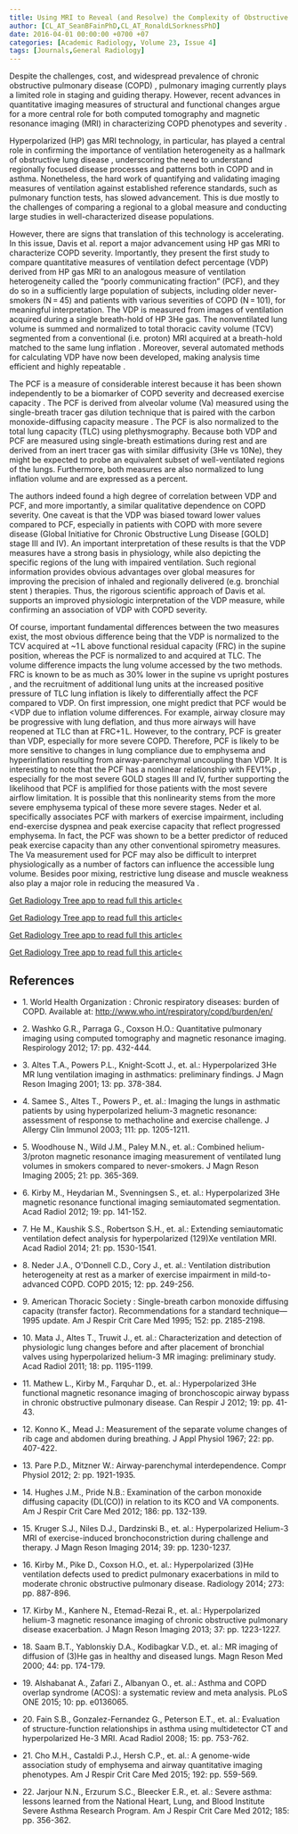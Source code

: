 ```yaml
---
title: Using MRI to Reveal (and Resolve) the Complexity of Obstructive Lung Disease
author: [CL_AT_SeanBFainPhD,CL_AT_RonaldLSorknessPhD]
date: 2016-04-01 00:00:00 +0700 +07
categories: [Academic Radiology, Volume 23, Issue 4]
tags: [Journals,General Radiology]
---
```

Despite the challenges, cost, and widespread prevalence of chronic obstructive pulmonary disease (COPD) , pulmonary imaging currently plays a limited role in staging and guiding therapy. However, recent advances in quantitative imaging measures of structural and functional changes argue for a more central role for both computed tomography and magnetic resonance imaging (MRI) in characterizing COPD phenotypes and severity .

Hyperpolarized (HP) gas MRI technology, in particular, has played a central role in confirming the importance of ventilation heterogeneity as a hallmark of obstructive lung disease , underscoring the need to understand regionally focused disease processes and patterns both in COPD and in asthma. Nonetheless, the hard work of quantifying and validating imaging measures of ventilation against established reference standards, such as pulmonary function tests, has slowed advancement. This is due mostly to the challenges of comparing a regional to a global measure and conducting large studies in well-characterized disease populations.

However, there are signs that translation of this technology is accelerating. In this issue, Davis et al. report a major advancement using HP gas MRI to characterize COPD severity. Importantly, they present the first study to compare quantitative measures of ventilation defect percentage (VDP) derived from HP gas MRI to an analogous measure of ventilation heterogeneity called the “poorly communicating fraction” (PCF), and they do so in a sufficiently large population of subjects, including older never-smokers (N = 45) and patients with various severities of COPD (N = 101), for meaningful interpretation. The VDP is measured from images of ventilation acquired during a single breath-hold of HP 3He gas. The nonventilated lung volume is summed and normalized to total thoracic cavity volume (TCV) segmented from a conventional (i.e. proton) MRI acquired at a breath-hold matched to the same lung inflation . Moreover, several automated methods for calculating VDP have now been developed, making analysis time efficient and highly repeatable .

The PCF is a measure of considerable interest because it has been shown independently to be a biomarker of COPD severity and decreased exercise capacity . The PCF is derived from alveolar volume (Va) measured using the single-breath tracer gas dilution technique that is paired with the carbon monoxide-diffusing capacity measure . The PCF is also normalized to the total lung capacity (TLC) using plethysmography. Because both VDP and PCF are measured using single-breath estimations during rest and are derived from an inert tracer gas with similar diffusivity (3He vs 10Ne), they might be expected to probe an equivalent subset of well-ventilated regions of the lungs. Furthermore, both measures are also normalized to lung inflation volume and are expressed as a percent.

The authors indeed found a high degree of correlation between VDP and PCF, and more importantly, a similar qualitative dependence on COPD severity. One caveat is that the VDP was biased toward lower values compared to PCF, especially in patients with COPD with more severe disease (Global Initiative for Chronic Obstructive Lung Disease \[GOLD\] stage III and IV). An important interpretation of these results is that the VDP measures have a strong basis in physiology, while also depicting the specific regions of the lung with impaired ventilation. Such regional information provides obvious advantages over global measures for improving the precision of inhaled and regionally delivered (e.g. bronchial stent ) therapies. Thus, the rigorous scientific approach of Davis et al. supports an improved physiologic interpretation of the VDP measure, while confirming an association of VDP with COPD severity.

Of course, important fundamental differences between the two measures exist, the most obvious difference being that the VDP is normalized to the TCV acquired at ~1 L above functional residual capacity (FRC) in the supine position, whereas the PCF is normalized to and acquired at TLC. The volume difference impacts the lung volume accessed by the two methods. FRC is known to be as much as 30% lower in the supine vs upright postures , and the recruitment of additional lung units at the increased positive pressure of TLC lung inflation is likely to differentially affect the PCF compared to VDP. On first impression, one might predict that PCF would be <VDP due to inflation volume differences. For example, airway closure may be progressive with lung deflation, and thus more airways will have reopened at TLC than at FRC+1 L. However, to the contrary, PCF is greater than VDP, especially for more severe COPD. Therefore, PCF is likely to be more sensitive to changes in lung compliance due to emphysema and hyperinflation resulting from airway-parenchymal uncoupling than VDP. It is interesting to note that the PCF has a nonlinear relationship with FEV1%p , especially for the most severe GOLD stages III and IV, further supporting the likelihood that PCF is amplified for those patients with the most severe airflow limitation. It is possible that this nonlinearity stems from the more severe emphysema typical of these more severe stages. Neder et al. specifically associates PCF with markers of exercise impairment, including end-exercise dyspnea and peak exercise capacity that reflect progressed emphysema. In fact, the PCF was shown to be a better predictor of reduced peak exercise capacity than any other conventional spirometry measures. The Va measurement used for PCF may also be difficult to interpret physiologically as a number of factors can influence the accessible lung volume. Besides poor mixing, restrictive lung disease and muscle weakness also play a major role in reducing the measured Va .

[Get Radiology Tree app to read full this article<](https://clinicalpub.com/app)

[Get Radiology Tree app to read full this article<](https://clinicalpub.com/app)

[Get Radiology Tree app to read full this article<](https://clinicalpub.com/app)

[Get Radiology Tree app to read full this article<](https://clinicalpub.com/app)

## References

- 1\. World Health Organization : Chronic respiratory diseases: burden of COPD. Available at: http://www.who.int/respiratory/copd/burden/en/

- 2\. Washko G.R., Parraga G., Coxson H.O.: Quantitative pulmonary imaging using computed tomography and magnetic resonance imaging. Respirology 2012; 17: pp. 432-444.


- 3\. Altes T.A., Powers P.L., Knight-Scott J., et. al.: Hyperpolarized 3He MR lung ventilation imaging in asthmatics: preliminary findings. J Magn Reson Imaging 2001; 13: pp. 378-384.


- 4\. Samee S., Altes T., Powers P., et. al.: Imaging the lungs in asthmatic patients by using hyperpolarized helium-3 magnetic resonance: assessment of response to methacholine and exercise challenge. J Allergy Clin Immunol 2003; 111: pp. 1205-1211.


- 5\. Woodhouse N., Wild J.M., Paley M.N., et. al.: Combined helium-3/proton magnetic resonance imaging measurement of ventilated lung volumes in smokers compared to never-smokers. J Magn Reson Imaging 2005; 21: pp. 365-369.


- 6\. Kirby M., Heydarian M., Svenningsen S., et. al.: Hyperpolarized 3He magnetic resonance functional imaging semiautomated segmentation. Acad Radiol 2012; 19: pp. 141-152.


- 7\. He M., Kaushik S.S., Robertson S.H., et. al.: Extending semiautomatic ventilation defect analysis for hyperpolarized (129)Xe ventilation MRI. Acad Radiol 2014; 21: pp. 1530-1541.


- 8\. Neder J.A., O'Donnell C.D., Cory J., et. al.: Ventilation distribution heterogeneity at rest as a marker of exercise impairment in mild-to-advanced COPD. COPD 2015; 12: pp. 249-256.


- 9\. American Thoracic Society : Single-breath carbon monoxide diffusing capacity (transfer factor). Recommendations for a standard technique—1995 update. Am J Respir Crit Care Med 1995; 152: pp. 2185-2198.


- 10\. Mata J., Altes T., Truwit J., et. al.: Characterization and detection of physiologic lung changes before and after placement of bronchial valves using hyperpolarized helium-3 MR imaging: preliminary study. Acad Radiol 2011; 18: pp. 1195-1199.


- 11\. Mathew L., Kirby M., Farquhar D., et. al.: Hyperpolarized 3He functional magnetic resonance imaging of bronchoscopic airway bypass in chronic obstructive pulmonary disease. Can Respir J 2012; 19: pp. 41-43.


- 12\. Konno K., Mead J.: Measurement of the separate volume changes of rib cage and abdomen during breathing. J Appl Physiol 1967; 22: pp. 407-422.


- 13\. Pare P.D., Mitzner W.: Airway-parenchymal interdependence. Compr Physiol 2012; 2: pp. 1921-1935.


- 14\. Hughes J.M., Pride N.B.: Examination of the carbon monoxide diffusing capacity (DL(CO)) in relation to its KCO and VA components. Am J Respir Crit Care Med 2012; 186: pp. 132-139.


- 15\. Kruger S.J., Niles D.J., Dardzinski B., et. al.: Hyperpolarized Helium-3 MRI of exercise-induced bronchoconstriction during challenge and therapy. J Magn Reson Imaging 2014; 39: pp. 1230-1237.


- 16\. Kirby M., Pike D., Coxson H.O., et. al.: Hyperpolarized (3)He ventilation defects used to predict pulmonary exacerbations in mild to moderate chronic obstructive pulmonary disease. Radiology 2014; 273: pp. 887-896.


- 17\. Kirby M., Kanhere N., Etemad-Rezai R., et. al.: Hyperpolarized helium-3 magnetic resonance imaging of chronic obstructive pulmonary disease exacerbation. J Magn Reson Imaging 2013; 37: pp. 1223-1227.


- 18\. Saam B.T., Yablonskiy D.A., Kodibagkar V.D., et. al.: MR imaging of diffusion of (3)He gas in healthy and diseased lungs. Magn Reson Med 2000; 44: pp. 174-179.


- 19\. Alshabanat A., Zafari Z., Albanyan O., et. al.: Asthma and COPD overlap syndrome (ACOS): a systematic review and meta analysis. PLoS ONE 2015; 10: pp. e0136065.


- 20\. Fain S.B., Gonzalez-Fernandez G., Peterson E.T., et. al.: Evaluation of structure-function relationships in asthma using multidetector CT and hyperpolarized He-3 MRI. Acad Radiol 2008; 15: pp. 753-762.


- 21\. Cho M.H., Castaldi P.J., Hersh C.P., et. al.: A genome-wide association study of emphysema and airway quantitative imaging phenotypes. Am J Respir Crit Care Med 2015; 192: pp. 559-569.


- 22\. Jarjour N.N., Erzurum S.C., Bleecker E.R., et. al.: Severe asthma: lessons learned from the National Heart, Lung, and Blood Institute Severe Asthma Research Program. Am J Respir Crit Care Med 2012; 185: pp. 356-362.